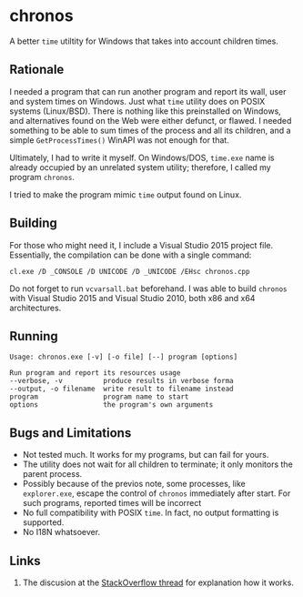 # chronos

A better `time` utiltity for Windows that takes into account children times.

## Rationale

I needed a program that can run another program and report its wall, user and
system times on Windows. Just what `time` utility does on POSIX systems (Linux/BSD).
There is nothing like this preinstalled on Windows, and alternatives found on
the Web were either defunct, or flawed. I needed something to be able to sum
times of the process and all its children, and a simple `GetProcessTimes()` WinAPI
was not enough for that.

Ultimately, I had to write it myself. On Windows/DOS, `time.exe` name is already
occupied by an unrelated system utility; therefore, I called my program `chronos`.

I tried to make the program mimic `time` output found on Linux.

## Building

For those who might need it, I include a Visual Studio 2015 project file.
Essentially, the compilation can be done with a single command:

    cl.exe /D _CONSOLE /D UNICODE /D _UNICODE /EHsc chronos.cpp

Do not forget to run `vcvarsall.bat` beforehand. I was able to build `chronos`
with Visual Studio 2015 and Visual Studio 2010, both x86 and x64 architectures.


## Running

    Usage: chronos.exe [-v] [-o file] [--] program [options]

    Run program and report its resources usage
    --verbose, -v          produce results in verbose forma
    --output, -o filename  write result to filename instead
    program                program name to start
    options                the program's own arguments


## Bugs and Limitations

* Not tested much. It works for my programs, but can fail for yours.
* The utility does not wait for all children to terminate; it only monitors the
parent process.
* Possibly because of the previos note, some processes, like `explorer.exe`,
escape the control of `chronos` immediately after start.
For such programs, reported times will be incorrect
* No full compatibility with POSIX `time`. In fact, no output formatting is
supported.
* No I18N whatsoever.

## Links

1. The discusion at the [StackOverflow thread](http://stackoverflow.com/questions/36011572/how-to-obtain-handles-for-all-children-process-of-current-process-in-windows) for explanation how it works.


